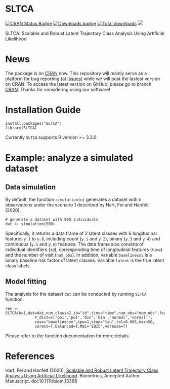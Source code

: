 # SLTCA

[![CRAN Status Badge](http://www.r-pkg.org/badges/version/SLTCA)](http://cran.r-project.org/web/packages/SLTCA)
[![Downloads badge](https://cranlogs.r-pkg.org/badges/SLTCA)](https://cranlogs.r-pkg.org/badges/SLTCA)
[![Total downloads](https://cranlogs.r-pkg.org/badges/grand-total/SLTCA)](https://cranlogs.r-pkg.org/badges/grand-total/SLTCA)
[![](https://img.shields.io/badge/doi-10.1111/biom.13366-blue.svg)](https://doi.org/10.1111/biom.13366)

SLTCA: Scalable and Robust Latent Trajectory Class Analysis Using Artificial Likelihood

# News

The package is on [CRAN](https://cran.r-project.org/package=SLTCA) now. This repository will mainly serve as a platform for bug reporting (at [Issues](https://github.com/tengfei-emory/SLTCA/issues)) while we will post the lastest version on CRAN. To access the latest version on GitHub, please go to branch [CRAN](https://github.com/tengfei-emory/SLTCA/tree/CRAN). Thanks for considering using our software!

# Installation Guide
```{r}
install.packages("SLTCA")
library(SLTCA)
```
Currently `SLTCA` supports R version >= 3.3.0.

# Example: analyze a simulated dataset

## Data simulation

By default, the function `simulation(n)` generates a dataset with n observations under the scenario 1 described by Hart, Fei and Hanfelt (2020). 
```{r}
# generate a dataset with 500 individuals
dat <- simulation(500)
```
Specifically, it returns a data frame of 2 latent classes with 6 longitudinal features `y.1` to `y.6`, including count (`y.1` and `y.2`), binary (`y.3` and `y.4`) and continuous (`y.5` and `y.6`) features. The data frame also consists of individual identifiers (`id`), corresponding time of longitudinal features (`time`) and the number of visit (`num_obs`). In addition, variable `baselinecov` is a binary baseline risk factor of latent classes. Variable `latent` is the true latent class labels.

## Model fitting

The analysis for the dataset `dat` can be conducted by running `SLTCA` function:

```{r}
res <- SLTCA(k=1,dat=dat,num_class=2,id="id",time="time",num_obs="num_obs",features=paste("y.",1:6,sep=''),
             Y_dist=c('poi','poi','bin','bin','normal','normal'),
             covx="baselinecov",ipw=1,stop="tau",tol=0.005,max=50,
             varest=T,balanced=T,MSC='EQIC',verbose=T)
```
Please refer to the function documentation for more details.

# References

Hart, Fei and Hanfelt (2020), [Scalable and Robust Latent Trajectory Class Analysis Using Artificial Likelihood](https://onlinelibrary.wiley.com/doi/abs/10.1111/biom.13366). Biometrics, Accepted Author Manuscript. doi:10.1111/biom.13366
